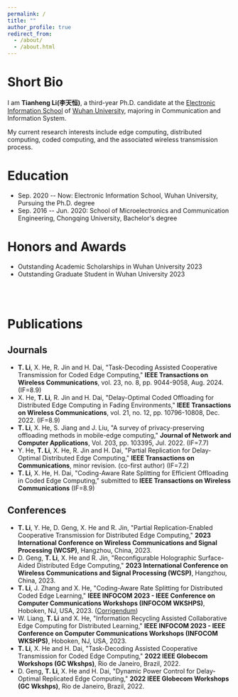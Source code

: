 ```yaml
---
permalink: /
title: ""
author_profile: true
redirect_from: 
  - /about/
  - /about.html
---
```

# Short Bio
I am **Tianheng Li(李天恒)**, a third-year Ph.D. candidate at the [Electronic Information School](http://eis.whu.edu.cn/index.shtml) of [Wuhan University](https://www.whu.edu.cn/), majoring in Communication and Information System.

My current research interests include edge computing, distributed computing, coded computing, and the associated wireless transmission process.


# Education 
- Sep. 2020 -- Now:        Electronic Information School, Wuhan University, Pursuing the Ph.D. degree
- Sep. 2016 -- Jun. 2020:  School of Microelectronics and Communication Engineering, Chongqing University, Bachelor's degree

# Honors and Awards
- Outstanding Academic Scholarships in Wuhan University 2023
- Outstanding Graduate Student in Wuhan University 2023

<br>
<br>

# Publications
## Journals
- **T. Li**, X. He, R. Jin and H. Dai, "Task-Decoding Assisted Cooperative Transmission for Coded Edge Computing," **IEEE Transactions on Wireless Communications**, vol. 23, no. 8, pp. 9044-9058, Aug. 2024. (IF=8.9)
- X. He, **T. Li**, R. Jin and H. Dai, "Delay-Optimal Coded Offloading for Distributed Edge Computing in Fading Environments," **IEEE Transactions on Wireless Communications**, vol. 21, no. 12, pp. 10796-10808, Dec. 2022. (IF=8.9)
- **T. Li**, X. He, S. Jiang and J. Liu, "A survey of privacy-preserving offloading methods in mobile-edge computing," **Journal of Network and Computer Applications**, Vol. 203, pp. 103395, Jul. 2022. (IF=7.7)
- Y. He, **T. Li**, X. He, R. Jin and H. Dai, "Partial Replication for Delay-Optimal Distributed Edge Computing," **IEEE Transactions on Communications**, minor revision. (co-first author) (IF=7.2)
- **T. Li**, X. He, H. Dai, "Coding-Aware Rate Splitting for Efficient Offloading in Coded Edge Computing," submitted to **IEEE Transactions on Wireless Communications** (IF=8.9)
  
## Conferences
- **T. Li**, Y. He, D. Geng, X. He and R. Jin, "Partial Replication-Enabled Cooperative Transmission for Distributed Edge Computing," **2023 International Conference on Wireless Communications and Signal Processing (WCSP)**, Hangzhou, China, 2023.
- D. Geng, **T. Li**, X. He and R. Jin, "Reconfigurable Holographic Surface-Aided Distributed Edge Computing," **2023 International Conference on Wireless Communications and Signal Processing (WCSP)**, Hangzhou, China, 2023.
- **T. Li**, J. Zhang and X. He, "Coding-Aware Rate Splitting for Distributed Coded Edge Learning," **IEEE INFOCOM 2023 - IEEE Conference on Computer Communications Workshops (INFOCOM WKSHPS)**, Hoboken, NJ, USA, 2023.   ([Corrigendum](../assets/corrigendum.pdf))
- W. Liang, **T. Li** and X. He, "Information Recycling Assisted Collaborative Edge Computing for Distributed Learning," **IEEE INFOCOM 2023 - IEEE Conference on Computer Communications Workshops (INFOCOM WKSHPS)**, Hoboken, NJ, USA, 2023.
- **T. Li**, X. He and H. Dai, "Task-Decoding Assisted Cooperative Transmission for Coded Edge Computing," **2022 IEEE Globecom Workshops (GC Wkshps)**, Rio de Janeiro, Brazil, 2022.
- D. Geng, **T. Li**, X. He and H. Dai, "Dynamic Power Control for Delay-Optimal Replicated Edge Computing," **2022 IEEE Globecom Workshops (GC Wkshps)**, Rio de Janeiro, Brazil, 2022.














